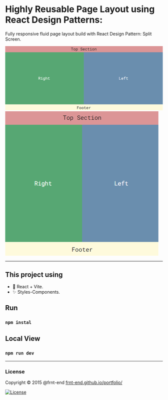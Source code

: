 # Highly Reusable Page Layout using React Design Patterns:

Fully responsive fluid page layout build with React Design Pattern: Split Screen.

![Preview #1](src/preview1.png "React Design Patterns")
![Preview #2](src/preview2.png "React Design Patterns")

---

## This project using

- 🧪 React + Vite.
- ✨ Styles-Components.

## Run

### `npm instal`

## Local View

### `npm run dev`

---

### License

Copyright © 2015 @frnt-end
[frnt-end.github.io/portfolio/](https://frnt-end.github.io/portfolio/)

[![License](https://img.shields.io/badge/License-Apache%202.0-blue.svg)](https://opensource.org/licenses/Apache-2.0)
